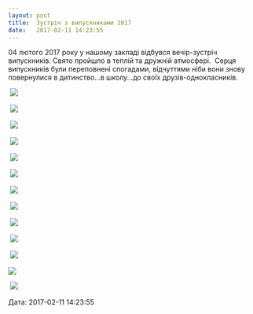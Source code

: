 ```yaml
---
layout: post
title:  Зустріч з випускниками 2017
date:   2017-02-11 14:23:55
---
```

04 лютого 2017 року у нашому закладі відбувся вечір-зустріч випускників. Свято пройшло в теплій та дружній атмосфері.  Серця випускників були переповнені спогадами, відчуттями ніби вони знову повернулися в дитинство...в школу...до своїх друзів-однокласників.

 ![](/assets/tiger-1486815444.jpg)

 ![](/assets/tiger-1486815472.jpg)

 ![](/assets/tiger-1486815495.jpg)

 ![](/assets/tiger-1486815533.jpg)

 ![](/assets/tiger-1486815556.jpg)

 ![](/assets/tiger-1486815576.jpg)

 ![](/assets/tiger-1486815597.jpg)

 ![](/assets/tiger-1486815621.jpg)

 ![](/assets/tiger-1486815657.jpg)

 ![](/assets/tiger-1486815688.jpg)

 ![](/assets/tiger-1486815708.jpg)

![](/assets/tiger-1486815730.jpg)

 ![](/assets/tiger-1486815752.jpg)

  
Дата: 2017-02-11 14:23:55
